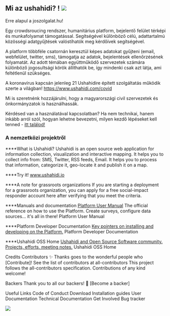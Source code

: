 ## Mi az ushahidi? ! ![]({{site.baseurl}}//ushahidi_logo-nogloss-500x134.png)

Erre alapul a joszolgalat.hu!

Egy crowdsroucing rendszer, humanitárius platform, bejelentő felület térképi és munkafolyamat támogatással.
Segítségével különböző célú, adattartalmú közösségi adatgyűjtések valóstíhatók meg kérdőívek segítségével.

A platform többféle csatornán keresztül képes adatokat gyűjteni (email, webfelület, twitter, sms), támogatja az adatok, bejelentések ellenőrzésének folyamatát.
Az adott témában együttműködő szervezetek számára különböző jogosultsági körök állíthatók be, így mindenki csak azt látja, ami feltétlenül szükséges.


A koronavírus kapcsán jelenleg 21 Ushahidire épített szolgáltatás működik szerte a világban!
https://www.ushahidi.com/covid

Mi is szeretnénk hozzájárulni, hogy a magyarországi civil szervezetek és önkormányzatok is használhassák.



Kérdésed van a használatával kapcsolatban? Ha nem technikai, hanem inkább arról szól, hogyan lehetne bevezetni, milyen kezdő lépéseket kell tenned - [itt találod!](http://prose.io/#eDemokraciaMuhelyEgyesulet/ushahidi/edit/master/Kerdesekbevezeteselott.md)



### A nemzetközi projektről

****What is Ushahidi?
Ushahidi is an open source web application for information collection, visualization and interactive mapping. It helps you to collect info from: SMS, Twitter, RSS feeds, Email. It helps you to process that information, categorize it, geo-locate it and publish it on a map.

****Try it!
www.ushahidi.io

****A note for grassroots organizations
If you are starting a deployment for a grassroots organization, you can apply for a free social-impact responder account here after verifying that you meet the criteria.

****Manuals and documentation
[Platform User Manual](https://docs.ushahidi.com/ushahidi-platform-user-manual/)
The official reference on how to use the Platform. Create surveys, configure data sources... it's all in there! Platform User Manual

****Platform Developer Documentation
[Key pointers on installing and developing on the Platform.](https://docs.ushahidi.com/platform-developer-documentation/)
Platform Developer Documentation

****Ushahidi OSS Home
[Ushahidi and Open Source Software community. Projects, efforts, meeting notes.](https://docs.ushahidi.com/ushahidi-oss-home/)
Ushahidi OSS Home

Credits
Contributors ✨
Thanks goes to the wonderful people who [Contribute]! See the list of contributors at all-contributors This project follows the all-contributors specification. Contributions of any kind welcome!

Backers
Thank you to all our backers! 🙏 [Become a backer]




Useful Links
Code of Conduct
Download
Installation guides
User Documentation
Technical Documentation
Get Involved
Bug tracker


![]({{site.baseurl}}//1586035306875.png)
